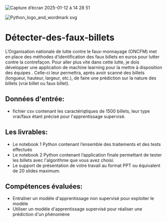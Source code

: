 
![Capture d’écran 2025-01-12 à 14 28 51](https://github.com/user-attachments/assets/bac0b56e-c3da-415f-9da2-50afe102c6ae)

![Python_logo_and_wordmark svg](https://github.com/user-attachments/assets/157a0c96-8342-47df-b1ce-f708db1fd2ee)

# Détecter-des-faux-billets

L’Organisation nationale de lutte contre le faux-monnayage (ONCFM) met en place des méthodes d’identification des faux billets en euros pour lutter contre la contrefaçon. 
Pour aller plus vite dans cette lutte, je dois développer une application de machine learning pour la mettre à disposition des équipes . Celle-ci leur permettra, après avoir scanné des billets (longueur, hauteur, largeur, etc.), de faire une prédiction sur la nature des billets (vrai billet ou faux billet). 

## Données d'entrée:

- fichier csv contenant les caractériqtiques de 1500 billets, leur type vrai/faux étant précisé pour l'apprentissage supervisé.

## Les livrables:

- Le notebook 1 Python contenant l’ensemble des traitements et des tests effectués
- Le notebook 2 Python contenant l’application finale permettant de tester les billets avec l'algorithme que vous avez choisi.
- Le support de présentation de votre travail au format PPT ou équivalent de 20 slides maximum.
  
## Compétences évaluées:

- Entraîner un modèle d'apprentissage non supervisé pour exploiter le modèle
- Utiliser un modèle d'apprentissage supervisé pour réaliser une prédiction d'un phénomène
